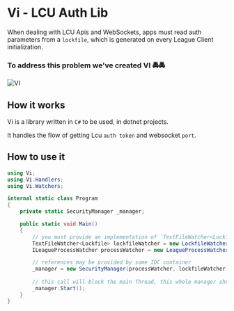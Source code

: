 ﻿# Vi - LCU Auth Lib

When dealing with LCU Apis and WebSockets, apps must read auth parameters from a `lockfile`, which is generated on every League Client initialization.

### To address this problem we've created VI 🚔🚔

![VI](https://giffiles.alphacoders.com/527/52728.gif)

## How it works 
Vi is a library written in `C#` to be used, in dotnet projects.

It handles the flow of getting Lcu `auth token` and websocket `port`.

## How to use it 

````c#
using Vi;
using Vi.Handlers;
using Vi.Watchers;

internal static class Program
{
    private static SecurityManager _manager;

    public static void Main()
    {
        // you must provide an implementation of `TextFileWatcher<Lockfile>`
        TextFileWatcher<Lockfile> lockfileWatcher = new LockfileWatcher(new LockFileHandler());
        ILeagueProcessWatcher processWatcher = new LeagueProcessWatcher();

        // references may be provided by some IOC container
        _manager = new SecurityManager(processWatcher, lockfileWatcher);
        
        // this call will block the main Thread, this whole manager should run within dedicated Thread. 
        _manager.Start();
    }
}
````